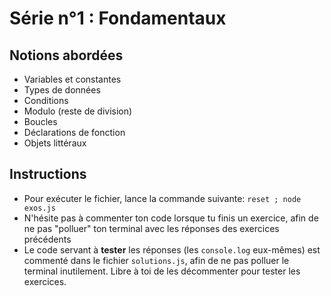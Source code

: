 # Série n°1 : Fondamentaux

## Notions abordées

- Variables et constantes
- Types de données
- Conditions
- Modulo (reste de division)
- Boucles
- Déclarations de fonction
- Objets littéraux

## Instructions

- Pour exécuter le fichier, lance la commande suivante: `reset ; node exos.js`
- N'hésite pas à commenter ton code lorsque tu finis un exercice, afin de ne pas "polluer" ton terminal avec les réponses des exercices précédents
- Le code servant à **tester** les réponses (les `console.log` eux-mêmes) est commenté dans le fichier `solutions.js`, afin de ne pas polluer le terminal inutilement. Libre à toi de les décommenter pour tester les exercices.
